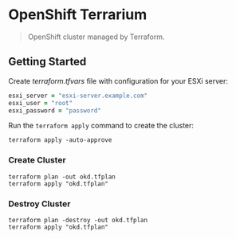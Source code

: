 # OpenShift Terrarium

> OpenShift cluster managed by Terraform.

## Getting Started

Create *terraform.tfvars* file with configuration for your ESXi server:

```ruby
esxi_server = "esxi-server.example.com"
esxi_user = "root"
esxi_password = "password"
```

Run the `terraform apply` command to create the cluster:

```shell
terraform apply -auto-approve
```


### Create Cluster


```shell
terraform plan -out okd.tfplan
terraform apply "okd.tfplan"
```

### Destroy Cluster

```shell
terraform plan -destroy -out okd.tfplan
terraform apply "okd.tfplan"
```

